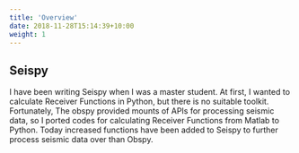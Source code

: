 ```yaml
---
title: 'Overview'
date: 2018-11-28T15:14:39+10:00
weight: 1
---
```


## Seispy

I have been writing Seispy when I was a master student. At first, I wanted to calculate Receiver Functions in Python, but there is no suitable toolkit. Fortunately, The obspy provided mounts of APIs for processing seismic data, so I ported codes for calculating Receiver Functions from Matlab to Python. Today increased functions have been added to Seispy to further process seismic data over than Obspy.


